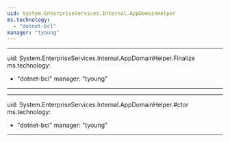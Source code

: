 ```yaml
---
uid: System.EnterpriseServices.Internal.AppDomainHelper
ms.technology: 
  - "dotnet-bcl"
manager: "tyoung"
---
```


---
uid: System.EnterpriseServices.Internal.AppDomainHelper.Finalize
ms.technology: 
  - "dotnet-bcl"
manager: "tyoung"
---

---
uid: System.EnterpriseServices.Internal.AppDomainHelper.#ctor
ms.technology: 
  - "dotnet-bcl"
manager: "tyoung"
---
